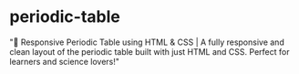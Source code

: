 # periodic-table
"🧪 Responsive Periodic Table using HTML &amp; CSS | A fully responsive and clean layout of the periodic table built with just HTML and CSS. Perfect for learners and science lovers!"
